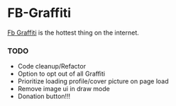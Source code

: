 FB-Graffiti
==================
[Fb Graffiti](http://fbgraffiti.com) is the hottest thing on the internet.


### TODO
* Code cleanup/Refactor
* Option to opt out of all Graffiti
* Prioritize loading profile/cover picture on page load
* Remove image ui in draw mode
* Donation button!!!
